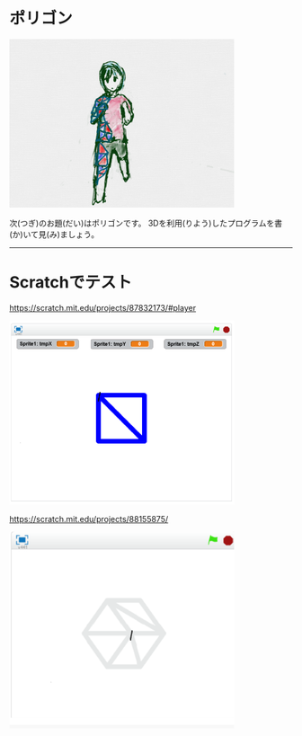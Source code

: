 # ポリゴン

![](about.png)

次(つぎ)のお題(だい)はポリゴンです。
3Dを利用(りよう)したプログラムを書(か)いて見(み)ましょう。


----------


# Scratchでテスト
https://scratch.mit.edu/projects/87832173/#player

![](sample.png)


https://scratch.mit.edu/projects/88155875/

![](sample2.png)